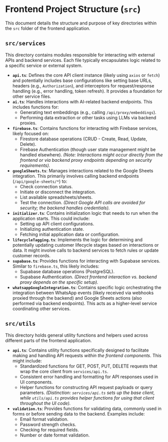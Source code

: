 # Frontend Project Structure (`src`)

This document details the structure and purpose of key directories within the `src` folder of the frontend application.

## `src/services`

This directory contains modules responsible for interacting with external APIs and backend services. Each file typically encapsulates logic related to a specific service or external system.

- **`api.ts`**: Defines the core API client instance (likely using `axios` or `fetch`) and potentially includes base configurations like setting base URLs, headers (e.g., `Authorization`), and interceptors for request/response handling (e.g., error handling, token refresh). It provides a foundation for other service files.
- **`ai.ts`**: Handles interactions with AI-related backend endpoints. This includes functions for:
    - Generating text embeddings (e.g., calling `/api/proxy/embeddings`).
    - Performing data extraction or other tasks using LLMs via backend proxies.
- **`firebase.ts`**: Contains functions for interacting with Firebase services, likely focused on:
    - Firestore database operations (CRUD - Create, Read, Update, Delete).
    - Firebase Authentication (though user state management might be handled elsewhere).
    *(Note: Interactions might occur directly from the frontend or via backend proxy endpoints depending on security requirements).*
- **`googleSheets.ts`**: Manages interactions related to the Google Sheets integration. This primarily involves calling backend endpoints (`/api/google-sheets/*`) to:
    - Check connection status.
    - Initiate or disconnect the integration.
    - List available spreadsheets/sheets.
    - Test the connection.
    *(Direct Google API calls are avoided for security; the backend handles credentials).*
- **`initializer.ts`**: Contains initialization logic that needs to run when the application starts. This could include:
    - Setting up API client configurations.
    - Initializing authentication state.
    - Fetching initial application data or configuration.
- **`lifecycleTagging.ts`**: Implements the logic for determining and potentially updating customer lifecycle stages based on interactions or data. It might involve calls to backend services to fetch rules or update customer records.
- **`supabase.ts`**: Provides functions for interacting with Supabase services. Similar to `firebase.ts`, this likely includes:
    - Supabase database operations (PostgreSQL).
    - Supabase Authentication.
    *(Direct frontend interaction vs. backend proxy depends on the specific setup).*
- **`whatsappGoogleIntegration.ts`**: Contains specific logic orchestrating the integration between WhatsApp events (likely received via webhooks proxied through the backend) and Google Sheets actions (also performed via backend endpoints). This acts as a higher-level service coordinating other services.

## `src/utils`

This directory holds general utility functions and helpers used across different parts of the frontend application.

- **`api.ts`**: Contains utility functions specifically designed to facilitate making and handling API requests *within the frontend components*. This might include:
    - Standardized functions for GET, POST, PUT, DELETE requests that wrap the core client from `services/api.ts`.
    - Consistent error handling and formatting for API responses used in UI components.
    - Helper functions for constructing API request payloads or query parameters.
    *(Distinction: `services/api.ts` sets up the *base client*, while `utils/api.ts` provides *helper functions* for using that client throughout the UI code).*
- **`validation.ts`**: Provides functions for validating data, commonly used in forms or before sending data to the backend. Examples include:
    - Email format validation.
    - Password strength checks.
    - Checking for required fields.
    - Number or date format validation. 